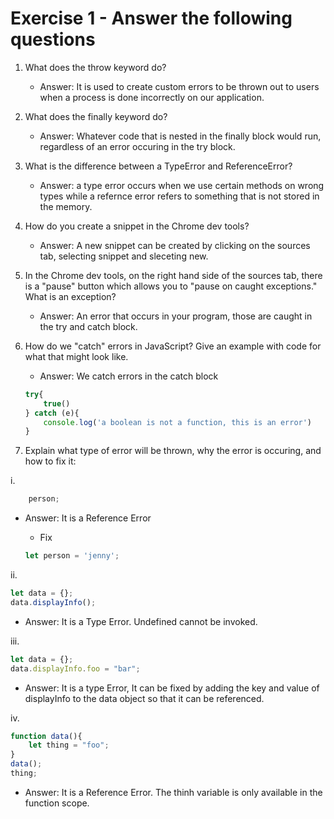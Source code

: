 # Exercise 1 - Answer the following questions

1. What does the throw keyword do?
   * Answer: It is used to create custom errors to be thrown out to users when a process is done incorrectly on our application.
  
2. What does the finally keyword do?
    * Answer: Whatever code that is nested in the finally block would run, regardless of an error occuring in the try block.

3. What is the difference between a TypeError and ReferenceError?
    * Answer: a type error occurs when we use certain methods on wrong types while a refernce error refers to something that is not stored in the memory.

4. How do you create a snippet in the Chrome dev tools?
    * Answer:  A new snippet can be created by clicking on the sources tab, selecting snippet and sleceting new.

5. In the Chrome dev tools, on the right hand side of the sources tab, there is a "pause" button which allows you to "pause on caught exceptions." What is an exception?
    * Answer: An error that occurs in your program, those are caught in the try and catch block.

6. How do we "catch" errors in JavaScript? Give an example with code for what that might look like.
    * Answer: We catch errors in the catch block

    ```js
    try{
        true()
    } catch (e){
        console.log('a boolean is not a function, this is an error')
    }
    ```

7. Explain what type of error will be thrown, why the error is occuring, and how to fix it:

i.

```js
    person;
```

* Answer: It is a Reference Error
  * Fix
  
  ```js
  let person = 'jenny';
  ```
  
ii.

```js
let data = {};
data.displayInfo();
```

* Answer: It is a Type Error. Undefined cannot be invoked.

iii.

```js
let data = {};
data.displayInfo.foo = "bar";
```

* Answer: It is a type Error, It can be fixed by adding the  key and value of displayInfo to the data object so that it can be referenced.
  
iv.

```js
function data(){
    let thing = "foo";
}
data();
thing;
```

* Answer: It is a Reference Error. The thinh variable is only available in the function scope.
